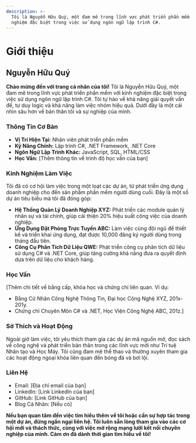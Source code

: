```yaml
---
description: >-
  Tôi là Nguyễn Hữu Quý, một đam mê trong lĩnh vực phát triển phần mềm với kinh
  nghiệm đặc biệt trong việc sử dụng ngôn ngữ lập trình C#.
---
```


# Giới thiệu

## Nguyễn Hữu Quý

**Chào mừng đến với trang cá nhân của tôi!** Tôi là Nguyễn Hữu Quý, một đam mê trong lĩnh vực phát triển phần mềm với kinh nghiệm đặc biệt trong việc sử dụng ngôn ngữ lập trình C#. Tôi tự hào về khả năng giải quyết vấn đề, tư duy logic và khả năng làm việc nhóm hiệu quả. Dưới đây là một cái nhìn sâu hơn về bản thân tôi và sự nghiệp của mình.

### Thông Tin Cơ Bản

* **Vị Trí Hiện Tại:** Nhân viên phát triển phần mềm
* **Kỹ Năng Chính:** Lập trình C#, .NET Framework, .NET Core
* **Ngôn Ngữ Lập Trình Khác:** JavaScript, SQL, HTML/CSS
* **Học Vấn:** \[Thêm thông tin về trình độ học vấn của bạn]

### Kinh Nghiệm Làm Việc

Tôi đã có cơ hội làm việc trong một loạt các dự án, từ phát triển ứng dụng doanh nghiệp cho đến sản phẩm phần mềm người dùng cuối. Đây là một số dự án tiêu biểu mà tôi đã đóng góp:

* **Hệ Thống Quản Lý Doanh Nghiệp XYZ:** Phát triển các module quản lý nhân sự và tài chính, giúp cải thiện 20% hiệu suất công việc của doanh nghiệp.
* **Ứng Dụng Đặt Phòng Trực Tuyến ABC:** Làm việc cùng đội ngũ để thiết kế và triển khai ứng dụng, đạt được 10,000 đăng ký người dùng trong tháng đầu tiên.
* **Công Cụ Phân Tích Dữ Liệu QWE:** Phát triển công cụ phân tích dữ liệu sử dụng C# và .NET Core, giúp tăng cường khả năng đưa ra quyết định dựa trên dữ liệu cho khách hàng.

### Học Vấn

\[Thêm chi tiết về bằng cấp, khóa học và chứng chỉ liên quan. Ví dụ:

* Bằng Cử Nhân Công Nghệ Thông Tin, Đại học Công Nghệ XYZ, 201x-201y.
* Chứng chỉ Chuyên Môn C# và .NET, Học Viện Công Nghệ ABC, 201z.]

### Sở Thích và Hoạt Động

Ngoài giờ làm việc, tôi yêu thích tham gia các dự án mã nguồn mở, đọc sách về công nghệ và phát triển bản thân trong các lĩnh vực mới như Trí tuệ Nhân tạo và Học Máy. Tôi cũng đam mê thể thao và thường xuyên tham gia các hoạt động ngoại khóa liên quan đến bóng đá và bơi lội.

### Liên Hệ

* Email: \[Địa chỉ email của bạn]
* LinkedIn: \[Link LinkedIn của bạn]
* GitHub: \[Link GitHub của bạn]
* Blog Cá Nhân: \[Nếu có]

**Nếu bạn quan tâm đến việc tìm hiểu thêm về tôi hoặc cần sự hợp tác trong một dự án, đừng ngần ngại liên hệ. Tôi luôn sẵn lòng tham gia vào các cơ hội mới và thách thức, cùng với việc mở rộng mạng lưới kết nối chuyên nghiệp của mình. Cảm ơn đã dành thời gian tìm hiểu về tôi!**
